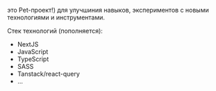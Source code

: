 это Pet-проект!) для улучшиния навыков, экспериментов с новыми технологиями и инструментами.

Стек технологий (пополняется):
- NextJS
- JavaScript
- TypeScript
- SASS
- Tanstack/react-query
- ...

